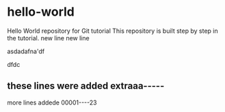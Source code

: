 # hello-world
Hello World repository for Git tutorial
This repository is built step by step in the tutorial.
new line 
new line

asdadafna'df

dfdc

these lines were added extraaa-----
----
more lines addede 00001----23
